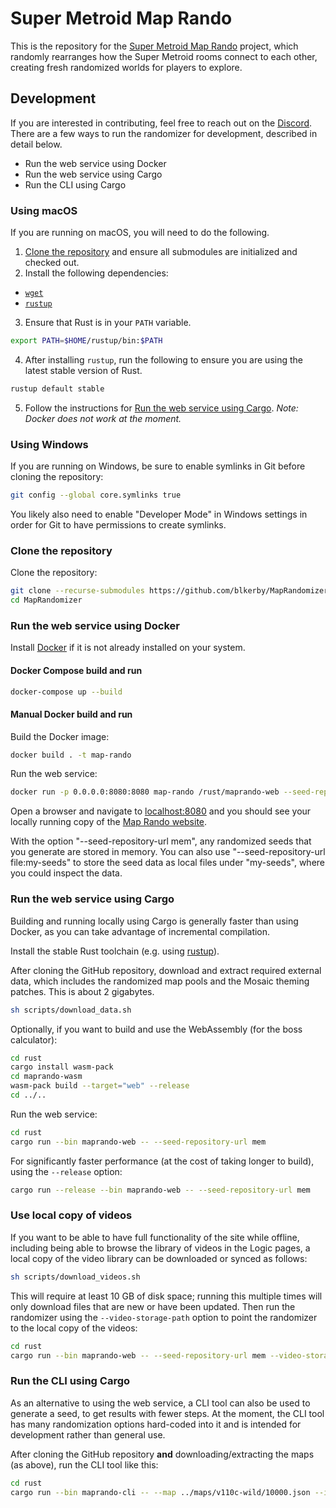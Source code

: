 # Super Metroid Map Rando

This is the repository for the [Super Metroid Map Rando](https://maprando.com) project, which randomly rearranges how the Super Metroid rooms connect to each other, creating fresh randomized worlds for players to explore.

## Development

If you are interested in contributing, feel free to reach out on the [Discord](https://discord.gg/Gc99YV2ZcB). There are a few ways to run the randomizer for development, described in detail below.

- Run the web service using Docker
- Run the web service using Cargo
- Run the CLI using Cargo

### Using macOS

If you are running on macOS, you will need to do the following.
1. [Clone the repository](#clone-the-repository) and ensure all submodules are initialized and checked out.
2. Install the following dependencies:
* [`wget`](https://www.gnu.org/software/wget/)
* [`rustup`](https://rustup.rs/)
3. Ensure that Rust is in your `PATH` variable.
```sh
export PATH=$HOME/rustup/bin:$PATH
```
4. After installing `rustup`, run the following to ensure you are using the latest stable version of Rust.
```sh
rustup default stable
```
5. Follow the instructions for [Run the web service using Cargo](#run-the-web-service-using-cargo). _Note: Docker does not work at the moment._


### Using Windows

If you are running on Windows, be sure to enable symlinks in Git before cloning the repository:

```sh
git config --global core.symlinks true
```

You likely also need to enable "Developer Mode" in Windows settings in order for Git to have permissions to create symlinks.

### Clone the repository

Clone the repository:

```sh
git clone --recurse-submodules https://github.com/blkerby/MapRandomizer
cd MapRandomizer
```

### Run the web service using Docker

Install [Docker](https://docs.docker.com/get-docker/) if it is not already installed on your system. 


#### Docker Compose build and run

```sh
docker-compose up --build
```

#### Manual Docker build and run

Build the Docker image:

```sh
docker build . -t map-rando
```

Run the web service:

```sh
docker run -p 0.0.0.0:8080:8080 map-rando /rust/maprando-web --seed-repository-url mem
```

Open a browser and navigate to [localhost:8080](http://localhost:8080) and you should see your locally running copy of the [Map Rando website](https://maprando.com).

With the option "--seed-repository-url mem", any randomized seeds that you generate are stored in memory. You can also use "--seed-repository-url file:my-seeds" to store the seed data as local files under "my-seeds", where you could inspect the data.

### Run the web service using Cargo

Building and running locally using Cargo is generally faster than using Docker, as you can take advantage of incremental compilation.

Install the stable Rust toolchain (e.g. using [rustup](https://rustup.rs/)).

After cloning the GitHub repository, download and extract required external data, which includes the randomized map pools and the Mosaic theming patches. This is about 2 gigabytes.

```sh
sh scripts/download_data.sh
```

Optionally, if you want to build and use the WebAssembly (for the boss calculator):

```sh
cd rust
cargo install wasm-pack
cd maprando-wasm
wasm-pack build --target="web" --release
cd ../..
```

Run the web service:

```sh
cd rust
cargo run --bin maprando-web -- --seed-repository-url mem
```

For significantly faster performance (at the cost of taking longer to build), using the `--release` option:

```sh
cargo run --release --bin maprando-web -- --seed-repository-url mem
```

### Use local copy of videos

If you want to be able to have full functionality of the site while offline, including being able to browse the library of videos in the Logic pages, a local copy of the video library can be downloaded or synced as follows:

```sh
sh scripts/download_videos.sh
```

This will require at least 10 GB of disk space; running this multiple times will only download files that are new or have been updated. Then run the randomizer using the `--video-storage-path` option to point the randomizer to the local copy of the videos:

```sh
cd rust
cargo run --bin maprando-web -- --seed-repository-url mem --video-storage-path ../map-rando-videos
```

### Run the CLI using Cargo

As an alternative to using the web service, a CLI tool can also be used to generate a seed,  to get results with fewer steps. At the moment, the CLI tool has many randomization options hard-coded into it and is intended for development rather than general use.

After cloning the GitHub repository **and** downloading/extracting the maps (as above), run the CLI tool like this:

```sh
cd rust
cargo run --bin maprando-cli -- --map ../maps/v110c-wild/10000.json --input-rom YOUR-PATH-TO-VANILLA-ROM --output-rom OUTPUT-ROM-FILENAME
```

